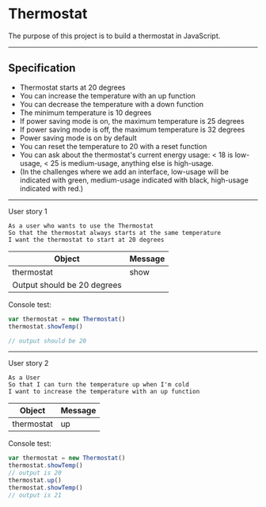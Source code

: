# Thermostat

The purpose of this project is to build a thermostat in JavaScript.

---

## Specification

* Thermostat starts at 20 degrees
* You can increase the temperature with an up function
* You can decrease the temperature with a down function
* The minimum temperature is 10 degrees
* If power saving mode is on, the maximum temperature is 25 degrees
* If power saving mode is off, the maximum temperature is 32 degrees
* Power saving mode is on by default
* You can reset the temperature to 20 with a reset function
* You can ask about the thermostat's current energy usage: < 18 is low-usage, < 25 is medium-usage, anything else is high-usage.
* (In the challenges where we add an interface, low-usage will be indicated with green, medium-usage indicated with black, high-usage indicated with red.)

---

User story 1

```
As a user who wants to use the Thermostat
So that the thermostat always starts at the same temperature
I want the thermostat to start at 20 degrees
```

Object | Message
-|-
thermostat | show
 | Output should be 20 degrees

Console test:
```js
var thermostat = new Thermostat()
thermostat.showTemp()

// output should be 20
```
---

User story 2

```
As a User
So that I can turn the temperature up when I'm cold
I want to increase the temperature with an up function
```
Object | Message
-|-
thermostat | up

Console test:
```js
var thermostat = new Thermostat()
thermostat.showTemp()
// output is 20
thermostat.up()
thermostat.showTemp()
// output is 21
```
